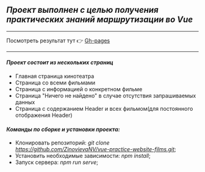 
## _Проект выполнен с целью получения практических знаний маршрутизации во Vue_    
____

Посмотреть результат тут 👉 [Gh-pages](https://zinovievaNV.github.io/vue-practice-website-films/index)

____
#### *Проект состоит из нескольких страниц*
- Главная страница кинотеатра
- Страница со всеми фильмами
- Страница с информацией о конкретном фильме
- Страница "Ничего не найдено" в случае  отсутствия запрашиваемых данных
- Страница с содержанием Header и всех фильмом(для постоянного отображения Header)

#### *Команды по сборке и установки проекта:*

- Клонировать репозиторий: *git clone https://github.com/ZinovievaNV/vue-practice-website-films.git*;
- Установить необходимые зависимости: *npm install*;
- Запуск сервера: *npm run serve*;

